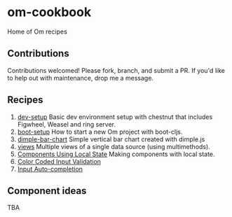 om-cookbook
===========

Home of Om recipes

## Contributions

Contributions welcomed! Please fork, branch, and submit a PR. If you'd
like to help out with maintenance, drop me a message.

## Recipes

1. [dev-setup](https://github.com/om-cookbook/om-cookbook/tree/master/recipes/dev-setup)
   Basic dev environment setup with chestnut that includes Figwheel, Weasel and
   ring server.
2. [boot-setup](https://github.com/om-cookbook/om-cookbook/tree/master/recipes/boot-setup)
    How to start a new Om project with boot-cljs.
3. [dimple-bar-chart](https://github.com/om-cookbook/om-cookbook/tree/master/recipes/dimple-bar-chart)
   Simple vertical bar chart created with dimple.js
4. [views](https://github.com/om-cookbook/om-cookbook/tree/master/recipes/views)
   Multiple views of a single data source (using multimethods).
5. [Components Using Local State](https://github.com/om-cookbook/om-cookbook/tree/master/recipes/local-state)
   Making components with local state.
6. [Color Coded Input Validation](https://github.com/om-cookbook/om-cookbook/tree/master/recipes/input-validation)
7. [Input Auto-completion](https://github.com/om-cookbook/om-cookbook/tree/master/recipes/auto-complete)

## Component ideas

TBA
